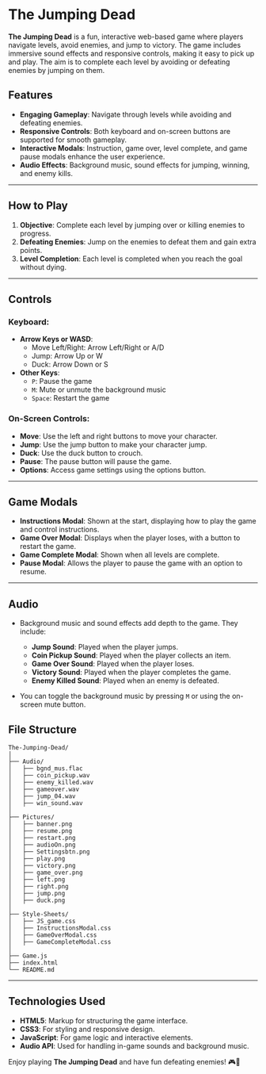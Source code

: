 
# The Jumping Dead

**The Jumping Dead** is a fun, interactive web-based game where players navigate levels, avoid enemies, and jump to victory. The game includes immersive sound effects and responsive controls, making it easy to pick up and play. The aim is to complete each level by avoiding or defeating enemies by jumping on them.


## Features
- **Engaging Gameplay**: Navigate through levels while avoiding and defeating enemies.
- **Responsive Controls**: Both keyboard and on-screen buttons are supported for smooth gameplay.
- **Interactive Modals**: Instruction, game over, level complete, and game pause modals enhance the user experience.
- **Audio Effects**: Background music, sound effects for jumping, winning, and enemy kills.

---

## How to Play
1. **Objective**: Complete each level by jumping over or killing enemies to progress.
2. **Defeating Enemies**: Jump on the enemies to defeat them and gain extra points.
3. **Level Completion**: Each level is completed when you reach the goal without dying.

---

## Controls
### Keyboard:
- **Arrow Keys or WASD**:
  - Move Left/Right: Arrow Left/Right or A/D
  - Jump: Arrow Up or W
  - Duck: Arrow Down or S
- **Other Keys**:
  - `P`: Pause the game
  - `M`: Mute or unmute the background music
  - `Space`: Restart the game

### On-Screen Controls:
- **Move**: Use the left and right buttons to move your character.
- **Jump**: Use the jump button to make your character jump.
- **Duck**: Use the duck button to crouch.
- **Pause**: The pause button will pause the game.
- **Options**: Access game settings using the options button.

---

## Game Modals
- **Instructions Modal**: Shown at the start, displaying how to play the game and control instructions.
- **Game Over Modal**: Displays when the player loses, with a button to restart the game.
- **Game Complete Modal**: Shown when all levels are complete.
- **Pause Modal**: Allows the player to pause the game with an option to resume.

---

## Audio
- Background music and sound effects add depth to the game. They include:
  - **Jump Sound**: Played when the player jumps.
  - **Coin Pickup Sound**: Played when the player collects an item.
  - **Game Over Sound**: Played when the player loses.
  - **Victory Sound**: Played when the player completes the game.
  - **Enemy Killed Sound**: Played when an enemy is defeated.
  
- You can toggle the background music by pressing `M` or using the on-screen mute button.

## File Structure
```
The-Jumping-Dead/
│
├── Audio/
│   ├── bgnd_mus.flac
│   ├── coin_pickup.wav
│   ├── enemy_killed.wav
│   ├── gameover.wav
│   ├── jump_04.wav
│   ├── win_sound.wav
│
├── Pictures/
│   ├── banner.png
│   ├── resume.png
│   ├── restart.png
│   ├── audioOn.png
│   ├── Settingsbtn.png
│   ├── play.png
│   ├── victory.png
│   ├── game_over.png
│   ├── left.png
│   ├── right.png
│   ├── jump.png
│   ├── duck.png
│
├── Style-Sheets/
│   ├── JS_game.css
│   ├── InstructionsModal.css
│   ├── GameOverModal.css
│   ├── GameCompleteModal.css
│
├── Game.js
├── index.html
└── README.md
```

---

## Technologies Used
- **HTML5**: Markup for structuring the game interface.
- **CSS3**: For styling and responsive design.
- **JavaScript**: For game logic and interactive elements.
- **Audio API**: Used for handling in-game sounds and background music.

Enjoy playing **The Jumping Dead** and have fun defeating enemies! 🎮👾

